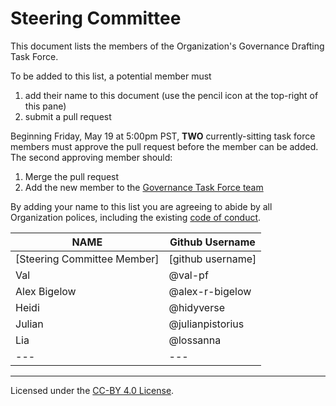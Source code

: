 # Steering Committee

This document lists the members of the Organization's Governance Drafting Task Force.

To be added to this list, a potential member must

1. add their name to this document (use the pencil icon at the top-right of this pane)
2. submit a pull request

Beginning Friday, May 19 at 5:00pm PST, **TWO** currently-sitting task force members must approve the pull request before the member can be added. The second approving member should:

1. Merge the pull request
2. Add the new member to the [Governance Task Force team](https://github.com/orgs/resbazaz/teams/governance-task-force)

By adding your name to this list you are agreeing to abide by all Organization polices, including the existing
[code of conduct](https://github.com/resbazaz/website/blob/gh-pages/codeOfConduct.md).

| **NAME** | **Github Username** |
| --- | --- |
| [Steering Committee Member] | [github username] |
| Val | @val-pf |
|  Alex Bigelow | @alex-r-bigelow |
| Heidi | @hidyverse |
| Julian | @julianpistorius |
| Lia | @lossanna |
| --- | --- |

---
Licensed under the [CC-BY 4.0 
License](https://creativecommons.org/licenses/by-sa/4.0/).
